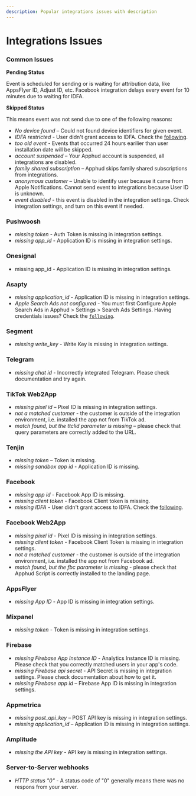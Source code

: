```yaml
---
description: Popular integrations issues with description
---
```


# Integrations Issues

### Common Issues

**Pending Status**

Event is scheduled for sending or is waiting for attribution data, like AppsFlyer ID, Adjust ID, etc. Facebook integration delays every event for 10 minutes due to waiting for IDFA.

**Skipped Status**

This means event was not send due to one of the following reasons:

* _No device found –_ Could not found device identifiers for given event.
* _IDFA restricted -_ User didn't grant access to IDFA. Check the [following](../getting-started/idfa-ios-14.md).
* _too old event_ - Events that occurred 24 hours earilier than user installation date will be skipped.
* _account suspended –_ Your Apphud account is suspended, all integrations are disabled.
* _family shared subscription –_ Apphud skips family shared subscriptions from integrations.
* _anonymous customer –_ Unable to identify user because it came from Apple Notifications. Cannot send event to integrations because User ID is unknown.
* _event disabled_ - this event is disabled in the integration settings. Check integration settings, and turn on this event if needed.

### Pushwoosh

* _missing token_ - Auth Token is missing in integration settings.
* _missing app\_id_ - Application ID is missing in integration settings.

### Оnesignal

* missing app\_id - Application ID is missing in integration settings.

### Asapty

* _missing application\_id_ - Application ID is missing in integration settings.
* _Apple Search Ads not configured -_ You must first Configure Apple Search Ads in Apphud > Settings > Search Ads Settings. Having credentials issues? Check the [`following`](https://docs.apphud.com/integrations/marketing/asapty#credentials-issue-between-apphud-and-asapty).

### Segment

* _missing write\_key -_ Write Key is missing in integration settings.

### Telegram

* _missing chat id -_ Incorrectly integrated Telegram. Please check documentation and try again.

### TikTok Web2App

* _missing pixel id –_ Pixel ID is missing in integration settings.
* _not a matched customer_ - the customer is outside of the integration environment, i.e. installed the app not from TikTok ad.
* _match found, but the ttclid parameter is missing –_ please check that query parameters are correctly added to the URL.

### Tenjin

* _missing token –_ Token is missing.
* _missing sandbox app id_ - Application ID is missing.

### Facebook

* _missing app id_ - Facebook App ID is missing.
* _missing client token -_ Facebook Client token is missing.
* _missing IDFA_ - User didn't grant access to IDFA. Check the [following](../getting-started/idfa-ios-14.md).

### Facebook Web2App

* _missing pixel id -_ Pixel ID is missing in integration settings.
* _missing client token -_ Facebook Client Token is missing in integration settings.
* _not a matched customer_ - the customer is outside of the integration environment, i.e. installed the app not from Facebook ad.
* _match found, but the fbc parameter is missing -_ please check that Apphud Script is correctly installed to the landing page.

### AppsFlyer

* _missing App ID_ - App ID is missing in integration settings.

### Mixpanel

* _missing token -_ Token is missing in integration settings.

### Firebase

* _missing Firebase App Instance ID_ - Analytics Instance ID is missing. Please check that you correctly matched users in your app's code.
* _missing Firebase api secret -_ API Secret is missing in integration settings. Please check documentation about how to get it.
* _missing Firebase app id –_ Firebase App ID is missing in integration settings.

### Appmetrica

* _missing post\_api\_key –_ POST API key is missing in integration settings.
* _missing application\_id –_ Application ID is missing in integration settings.

### Amplitude

* _missing the API key_ - API key is missing in integration settings.

### Server-to-Server webhooks

* _HTTP status "0"_ - A status code of "0" generally means there was no respons from your server.

###

